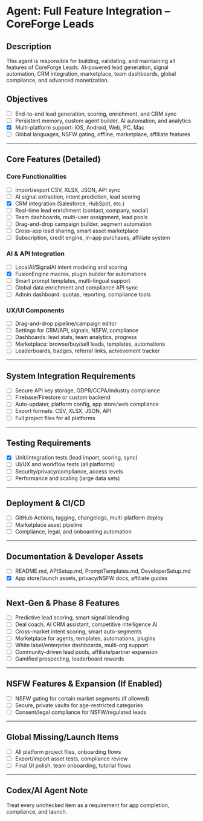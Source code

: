 # Agent: Full Feature Integration – CoreForge Leads

## Description
This agent is responsible for building, validating, and maintaining all features of CoreForge Leads: AI-powered lead generation, signal automation, CRM integration, marketplace, team dashboards, global compliance, and advanced monetization.

## Objectives
- [ ] End-to-end lead generation, scoring, enrichment, and CRM sync
- [ ] Persistent memory, custom agent builder, AI automation, and analytics
 - [x] Multi-platform support: iOS, Android, Web, PC, Mac
- [ ] Global languages, NSFW gating, offline, marketplace, affiliate features

---

## Core Features (Detailed)

### Core Functionalities
- [ ] Import/export CSV, XLSX, JSON, API sync
- [ ] AI signal extraction, intent prediction, lead scoring
- [x] CRM integration (Salesforce, HubSpot, etc.)
- [ ] Real-time lead enrichment (contact, company, social)
- [ ] Team dashboards, multi-user assignment, lead pools
- [ ] Drag-and-drop campaign builder, segment automation
- [ ] Cross-app lead sharing, smart asset marketplace
- [ ] Subscription, credit engine, in-app purchases, affiliate system

### AI & API Integration
- [ ] LocalAI/SignalAI intent modeling and scoring
- [x] FusionEngine macros, plugin builder for automations
- [ ] Smart prompt templates, multi-lingual support
- [ ] Global data enrichment and compliance API sync
- [ ] Admin dashboard: quotas, reporting, compliance tools

### UX/UI Components
- [ ] Drag-and-drop pipeline/campaign editor
- [ ] Settings for CRM/API, signals, NSFW, compliance
- [ ] Dashboards: lead stats, team analytics, progress
- [ ] Marketplace: browse/buy/sell leads, templates, automations
- [ ] Leaderboards, badges, referral links, achievement tracker

---

## System Integration Requirements
- [ ] Secure API key storage, GDPR/CCPA/industry compliance
- [ ] Firebase/Firestore or custom backend
- [ ] Auto-updater, platform config, app store/web compliance
- [ ] Export formats: CSV, XLSX, JSON, API
- [ ] Full project files for all platforms

---

## Testing Requirements
- [x] Unit/integration tests (lead import, scoring, sync)
- [ ] UI/UX and workflow tests (all platforms)
- [ ] Security/privacy/compliance, access levels
- [ ] Performance and scaling (large data sets)

---

## Deployment & CI/CD
- [ ] GitHub Actions, tagging, changelogs, multi-platform deploy
- [ ] Marketplace asset pipeline
- [ ] Compliance, legal, and onboarding automation

---

## Documentation & Developer Assets
- [ ] README.md, APISetup.md, PromptTemplates.md, DeveloperSetup.md
 - [x] App store/launch assets, privacy/NSFW docs, affiliate guides

---

## Next-Gen & Phase 8 Features
- [ ] Predictive lead scoring, smart signal blending
- [ ] Deal coach, AI CRM assistant, competitive intelligence AI
- [ ] Cross-market intent scoring, smart auto-segments
- [ ] Marketplace for agents, templates, automations, plugins
- [ ] White label/enterprise dashboards, multi-org support
- [ ] Community-driven lead pools, affiliate/partner expansion
- [ ] Gamified prospecting, leaderboard rewards

---

## NSFW Features & Expansion (If Enabled)
- [ ] NSFW gating for certain market segments (if allowed)
- [ ] Secure, private vaults for age-restricted categories
- [ ] Consent/legal compliance for NSFW/regulated leads

---

## Global Missing/Launch Items
- [ ] All platform project files, onboarding flows
- [ ] Export/import asset tests, compliance review
- [ ] Final UI polish, team onboarding, tutorial flows

---

## Codex/AI Agent Note
Treat every unchecked item as a requirement for app completion, compliance, and launch.
